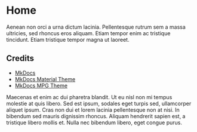 # Home

Aenean non orci a urna dictum lacinia. Pellentesque rutrum sem a massa ultricies, sed rhoncus eros aliquam. Etiam tempor enim ac tristique tincidunt. Etiam tristique tempor magna ut laoreet. 

## Credits

- [MkDocs](https://www.mkdocs.org/)
- [MkDocs Material Theme](https://squidfunk.github.io/mkdocs-material/)
- [MkDocs MPG Theme](https://tombreit.github.io/mkdocs-mpgtheme-plugin/)

Maecenas et enim ac dui pharetra blandit. Ut eu nisl non mi tempus molestie at quis libero. Sed est ipsum, sodales eget turpis sed, ullamcorper aliquet ipsum. Cras non dui et lorem lacinia pellentesque non at nisi. In bibendum sed mauris dignissim rhoncus. Aliquam hendrerit sapien est, a tristique libero mollis et. Nulla nec bibendum libero, eget congue purus. 